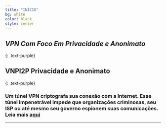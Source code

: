```yaml
---
title: "INÍCIO"
bg: white
color: black
style: center
---
```


## *VPN Com Foco Em Privacidade e Anonimato*
{: .text-purple}

<span class="fa-stack subtlecircle" style="font-size:100px; background:rgba(255,166,0,0.1)">
  <i class="fa fa-circle fa-stack-2x text-white"></i>
  <i class="fa fa-user-secret fa-stack-1x text-orange"></i>
</span>

## VNPI2P Privacidade e Anonimato
{: .text-purple}

### Um túnel VPN criptografa sua conexão com a Internet. Esse túnel impenetrável impede que organizações criminosas, seu ISP ou até mesmo seu governo espionem suas comunicações. Leia mais [aqui](https://openvpn.net)

-------------------------
